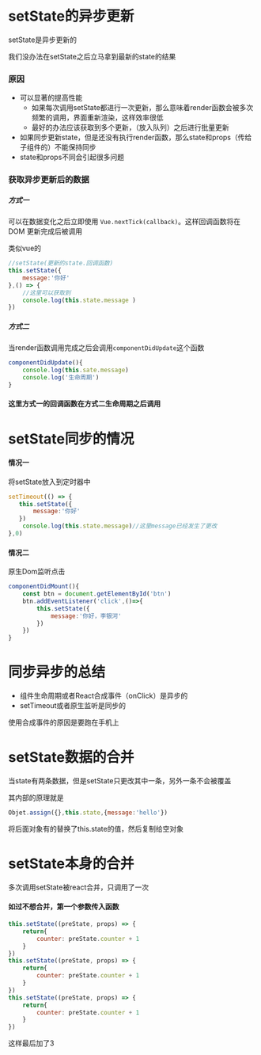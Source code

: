 # setState的异步更新

setState是异步更新的

我们没办法在setState之后立马拿到最新的state的结果

### 原因

- 可以显著的提高性能
  - 如果每次调用setState都进行一次更新，那么意味着render函数会被多次频繁的调用，界面重新渲染，这样效率很低
  - 最好的办法应该获取到多个更新，（放入队列）之后进行批量更新
-  如果同步更新state，但是还没有执行render函数，那么state和props（传给子组件的）不能保持同步
  - state和props不同会引起很多问题

### 获取异步更新后的数据

##### 方式一

可以在数据变化之后立即使用 `Vue.nextTick(callback)`。这样回调函数将在 DOM 更新完成后被调用

类似vue的

```js
//setState(更新的state.回调函数)
this.setState({
    message:'你好'
},() => {
    //这里可以获取到
    console.log(this.state.message )
})
```

##### 方式二

当render函数调用完成之后会调用`componentDidUpdate`这个函数

```js
componentDidUpdate(){
    console.log(this.sate.message)
    console.log('生命周期')
}
```

#### 这里方式一的回调函数在方式二生命周期之后调用

# setState同步的情况

####  情况一

将setState放入到定时器中

```js
setTimeout(() => {
   this.setState({
       message:'你好'
   }) 
    console.log(this.state.message)//这里message已经发生了更改
},0)
```

#### 情况二

原生Dom监听点击

```js
componentDidMount(){
    const btn = document.getElementById('btn')
    btn.addEventListener('click',()=>{
        this.setState({
            message:'你好，李银河'
        })
    })
}
```

# 同步异步的总结

- 组件生命周期或者React合成事件（onClick）是异步的
- setTimeout或者原生监听是同步的

使用合成事件的原因是要跑在手机上



# setState数据的合并

当state有两条数据，但是setState只更改其中一条，另外一条不会被覆盖

其内部的原理就是

```js
Objet.assign({},this.state,{message:'hello'})
```

将后面对象有的替换了this.state的值，然后复制给空对象

# setState本身的合并

多次调用setState被react合并，只调用了一次

#### 如过不想合并，第一个参数传入函数

```js
this.setState((preState, props) => {
    return{
        counter: preState.counter + 1
    }
})
this.setState((preState, props) => {
    return{
        counter: preState.counter + 1
    }
})
this.setState((preState, props) => {
    return{
        counter: preState.counter + 1
    }
})
```

这样最后加了3

